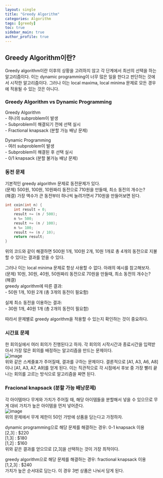 ```yaml
---
layout: single  
title: "Greedy Algorithm"  
categories: Algorithm  
tags: [greedy]  
toc: true  
sidebar_main: true
author_profile: true
---  
```


## Greedy Algorithm이란?  
Greedy algorithm이란 이후의 상황을 고려하지 않고 각 단계에서 최선의 선택을 하는 알고리즘이다. 이는 dynamic programming이 너무 많은 일을 한다고 판단하는 것에서 시작한 알고리즘이다. 그러나 이는 local maxima, local minima 문제로 모든 경우에 적용될 수 있는 것은 아니다.  
  
### Greedy Algorithm vs Dynamic Programming  
Greedy Algorithm  
    - 하나의 subproblem이 발생  
    - Subproblem이 해결되기 전에 선택 실시  
    - Fractional knapsack (분할 가능 배낭 문제)
  
Dynamic Programming  
    - 여러 subproblem이 발생  
    - Subproblem이 해결된 후 선택 실시  
    - 0/1 knapsack (분할 불가능 배낭 문제)
  
### 동전 문제  
기본적인 greedy algorithm 문제로 동전문제가 있다.  
(문제) 500원, 100원, 10원짜리 동전으로 710원을 만들때, 최소 동전의 개수는?  
(해결) 가장 액수가 큰 동전부터 하나씩 늘려가면서 710원을 만들어보면 된다.  
```c  
int coin(int n) {
    int result = 0;  
    result += (n / 500);
    n %= 500;
    result += (n / 100);
    n %= 100;
    result += (n / 10);
    return result;
}
```  
위의 코드와 같이 해결하면 500원 1개, 100원 2개, 10원 1개로 총 4개의 동전으로 지불할 수 있다는 결과를 얻을 수 있다.  
  
그러나 이는 local minima 문제로 항상 사용할 수 없다. 아래의 예시를 참고해보자.  
(문제) 10원, 30원, 40원, 50원짜리 동전으로 70원을 만들때, 최소 동전의 개수는?  
(해결)  
greedy algorithm에 따른 결과:  
    - 50원 1개, 10원 2개 (총 3개의 동전이 필요함)  
  
실제 최소 동전을 이용하는 결과:  
    - 30원 1개, 40원 1개 (총 2개의 동전이 필요함)  
  
따라서 문제별로 greedy algorithm을 적용할 수 있는지 확인하는 것이 중요하다.  

### 시간표 문제  
한 회의실에서 여러 회의가 진행된다고 하자. 각 회의의 시작시간과 종료시간을 입력받아서 가장 많은 회의를 배정하는 알고리즘을 만드는 문제이다.  
![image](https://user-images.githubusercontent.com/68364886/154452637-bcababd4-3181-4567-8853-fb6fe8057d78.png)  
위와 같은 스케줄표가 주어질때, 결과를 구하는 문제이다. 결론적으로 [A1, A3, A6, A8]이나 [A1, A3, A7, A9]를 얻게 된다. 이는 직관적으로 각 시점에서 후보 중 가장 빨리 끝나는 회의를 고르는 방식으로 알고리즘을 짜면 된다.  
  
### Fracional knapsack (분할 가능 배낭문제)  
각 아이템마다 무게와 가치가 주어질 때, 해당 아이템들을 분할해서 넣을 수 있으므로 무게 대비 가치가 높은 아이템을 먼저 넣어준다.  
![image](https://user-images.githubusercontent.com/68364886/154455446-b1c4937b-59e7-4380-8d39-31e0145ae99b.png)  
위의 문제에서 무게 제한이 50인 가방에 상품을 담는다고 가정하자.  
  
dynamic programming으로 해당 문제를 해결하는 경우: 0-1 knapsack 이용  
[2,3] : $220  
[1,3] : $180  
[1,2] : $160  
위와 같은 결과를 얻으므로 [2,3]을 선택하는 것이 가장 최적이다.  
  
greedy algorithm으로 해당 문제를 해결하는 경우: fractional knapsack 이용  
[1,2,3] : $240  
가치가 높은 순서대로 담는다. 이 경우 3번 상품은 나눠서 담게 된다.  
  
